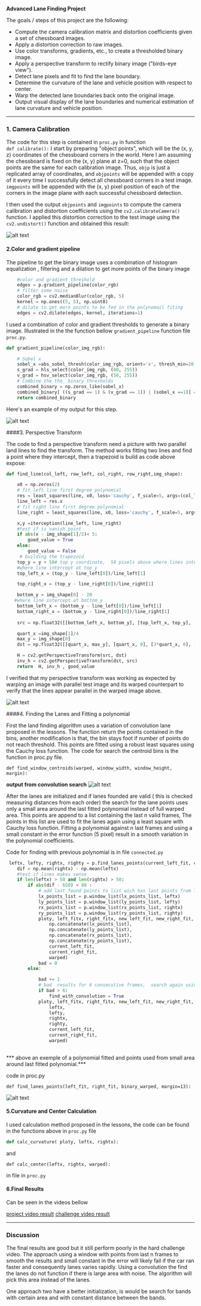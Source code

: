 

**Advanced Lane Finding Project**

The goals / steps of this project are the following:

* Compute the camera calibration matrix and distortion coefficients given a set of chessboard images.
* Apply a distortion correction to raw images.
* Use color transforms, gradients, etc., to create a thresholded binary image.
* Apply a perspective transform to rectify binary image ("birds-eye view").
* Detect lane pixels and fit to find the lane boundary.
* Determine the curvature of the lane and vehicle position with respect to center.
* Warp the detected lane boundaries back onto the original image.
* Output visual display of the lane boundaries and numerical estimation of lane curvature and vehicle position.

[//]: # (Image References)

[image1]: ./examples/undistort_output.png "Undistorted"
[image2]: ./output/calib_output.png "Road Transformed"
[image3]: ./output_images/pipeline.png "Binary Example"
[image4]: ./output_images/parallel.png "Warp Example"
[image5]: ./output_images/convolution_find.png " Convolution Search"
[image6]: ./output_images/poly_and_points.png "fitting a Poly"
[video1]: ./project_video.mp4 "Video"


---




### 1. Camera Calibration



The code for this step is contained  in `proc.py` in function   
`
def calibrate():
`
I start by preparing "object points", which will be the (x, y, z) coordinates of the chessboard corners in the world. Here I am assuming the chessboard is fixed on the (x, y) plane at z=0, such that the object points are the same for each calibration image.  Thus, `objp` is just a replicated array of coordinates, and `objpoints` will be appended with a copy of it every time I successfully detect all chessboard corners in a test image.  `imgpoints` will be appended with the (x, y) pixel position of each of the corners in the image plane with each successful chessboard detection.  

I then used the output `objpoints` and `imgpoints` to compute the camera calibration and distortion coefficients using the `cv2.calibrateCamera()` function.  I applied this distortion correction to the test image using the `cv2.undistort()` function and obtained this result: 

![alt text][image1]


#### 2.Color and gradient pipeline
The pipeline to get the binary image uses a combination of histogram equalization , filtering and a dilation to get more points of the binary image

```python 
    #color and gradient threshold
    edges = p.gradient_pipeline(color_rgb)
    # filter some noise
    color_rgb = cv2.medianBlur(color_rgb, 5)
    kernel = np.ones((5, 5), np.uint8)
    # dilate to get more points to be fed in the polynomail fiting
    edges = cv2.dilate(edges, kernel, iterations=1)
```
I used a combination of color and gradient thresholds to generate a binary image. Illustrated in the  the function bellow
 `gradient_pipeline` function  file `proc.py`.  

```python
def gradient_pipeline(color_img_rgb):

    # Sobel x
    sobel_x =abs_sobel_thresh(color_img_rgb, orient='x', thresh_min=20, thresh_max=100)
    s_grad = hls_select(color_img_rgb, (80, 255))
    v_grad = hsv_select(color_img_rgb, (50, 255))
    # Combine the the  binary thresholds
    combined_binary = np.zeros_like(sobel_x)
    combined_binary[ ((s_grad == 1) & (v_grad == 1)) | (sobel_x ==1)] = 1
    return combined_binary
```


Here's an example of my output for this step.

![alt text][image3]

####3. Perspective Transform

The code to find a perspective transform need a picture with two parallel land lines to find the transform. The method works fitting two lines and find a point where they intercept, then a trapezoid is build as code above expose:  

```python
def find_line(col_left, row_left, col_right, row_right,img_shape):

    x0 = np.zeros(2)
    # fit left line first degree polynomial
    res = least_squares(line, x0, loss='cauchy', f_scale=5, args=(col_left, row_left))
    line_left = res.x
    # fit right line first degree polynomial
    line_right = least_squares(line, x0, loss='cauchy', f_scale=5, args=(col_right, row_right)).x

    x,y =iterception(line_left, line_right)
    #test if is vanish point
    if abs(x - img_shape[1]/2)< 5:
        good_value = True
    else:
        good_value = False
     # building the trapezoid   
    top_y = y + 50# top y coordinate,  50 pixels above where lines intercept
    #where line intercept at top_y
    top_left_x = (top_y - line_left[0])/line_left[1]

    top_right_x = (top_y - line_right[0])/line_right[1]

    bottom_y = img_shape[0] - 20
   #where line intercept at bottom_y
    bottom_left_x = (bottom_y - line_left[0])/line_left[1]
    bottom_right_x = (bottom_y - line_right[0])/line_right[1]
    
    src = np.float32([[bottom_left_x, bottom_y], [top_left_x, top_y], [top_right_x, top_y], [bottom_right_x,bottom_y]])

    quart_x =img_shape[1]/4
    max_y = img_shape[0]
    dst = np.float32([[quart_x, max_y], [quart_x, 0], [3*quart_x, 0], [3*quart_x, max_y]])

    H = cv2.getPerspectiveTransform(src, dst)
    inv_h = cv2.getPerspectiveTransform(dst, src)
    return  H, inv_h , good_value
```

I verified that my perspective transform was working as expected by warping an image with parallel test image and its warped counterpart to verify that the lines appear parallel in the warped image above.

![alt text][image4]

####4. Finding the Lanes and Fitting a polynomial

First the land finding algorithm uses a variation of convolution lane proposed in the lessons. The function return the points contained in the bins, another modification is that, the bin stays foot if number of points do not reach threshold. This points are fitted using a robust least squares using the Cauchy loss function.  The code for search the centroid bins is the function in proc.py file.
```
def find_window_centroids(warped, window_width, window_height, margin):
```

**output from convolution search**
![alt text][image5]


After the lanes are initialized and if lanes founded are  valid ( this is checked measuring  distances from each order) the search for the lane points uses only a small area around the last fitted polynomial instead of full warped area. This points are append to a list containing the last n  valid frames,  The points in this list are used to fit the lanes again using a least square with Cauchy loss function. Fitting a polynomial against n last frames and using a small constant in the error function (5 pixel) result in a smooth variation in the polynomial coefficients. 

Code for finding with previous polynomial is in file `connected.py`

```python
 leftx, lefty, rightx, righty = p.find_lanes_points(current_left_fit, current_right_fit, warped)
    dif = np.mean(rightx) - np.mean(leftx)
    #test if lines makes sense
    if len(leftx) > 50 and len(rightx) > 50:
        if abs(dif - 650) < 80 :
            # add last found points to list wich has last points from last n good frames
            lx_points_list = p.window_list(lx_points_list, leftx)
            ly_points_list = p.window_list(ly_points_list, lefty)
            rx_points_list = p.window_list(rx_points_list, rightx)
            ry_points_list = p.window_list(ry_points_list, righty)
            ploty, left_fitx, right_fitx, new_left_fit, new_right_fit, mad_l, mad_r, mean_l, mean_r = p.fit_lanes(
                np.concatenate(lx_points_list),
                np.concatenate(ly_points_list),
                np.concatenate(rx_points_list),
                np.concatenate(ry_points_list),
                current_left_fit,
                current_right_fit,
                warped)
            bad = 0
        else:

            bad += 1
            # bad  results for 6 consecutive frames,  search again using convolution
            if bad > 6:
                find_with_convolution = True
            ploty, left_fitx, right_fitx, new_left_fit, new_right_fit, mad_l, mad_r, mean_l, mean_r = p.fit_lanes(
                leftx,
                lefty,
                rightx,
                righty,
                current_left_fit,
                current_right_fit,
                warped)
            

```
*** above an exemple of a polynomial fitted and points used from small area around last fitted polynomial.***

code in proc.py
```
def find_lanes_points(left_fit, right_fit, binary_warped, margin=13):
```
![alt text][image6]


#### 5.Curvature and Center Calculation 

I used calculation method proposed in the lessons, the code can be found in the functions above in `proc.py` file
```python
def calc_curvature( ploty, leftx, rightx): 
```
and 
```
def calc_center(leftx, rightx, warped):
```  
in file in `proc.py`

#### 6.Final Results


Can be seen in the videos bellow

 [project video result](https://youtu.be/aun2H34ZlKs)
 [challenge video result](./challenge_output.avi)

---

### Discussion
The final results are good but it still perform poorly in the hard challenge video.
The approach using a window  with points from last n frames to smooth 
the results and small constant in the error will likely fail if the car ran faster and consequently lanes varies rapidly. Using a convolution the find the lanes do not  function if there is large area with noise. The algorithm will pick this area instead of the lanes.

One approach two have a better initialization, is would be search for bands with certain area and with  constant distance between the bands.
